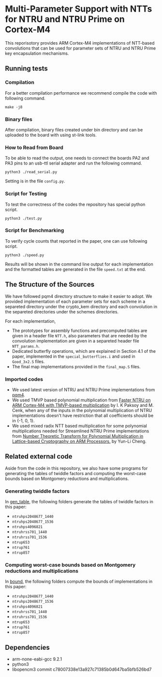 #  Multi-Parameter Support with NTTs for NTRU and NTRU Prime on Cortex-M4

This reporisotory provides ARM Cortex-M4 implementations of NTT-based convolutions
that can be used for parameter sets of NTRU and NTRU Prime key encapsulation mechanisms.

## Running tests

### Compilation

For a better compilation performance we recommend compile the code with following command.

```
make -j8
```
### Binary files
After compilation, binary files created under bin directory and can be uploaded to the board with using st-link tools.

### How to Read from Board
To be able to read the output, one needs to connect the boards PA2 and PA3 pins to an usb-ttl serial adapter and run the following command.
```
python3 ./read_serial.py
```

Setting is in the file `config.py`.

### Script for Testing
To test the correctness of the codes the repository has special python script.

```
python3 ./test.py
```

### Script for Benchmarking
To verify cycle counts that reported in the paper, one can use following script.

```
python3 ./speed.py
```

Results will be shown in the command line output for each implementation and the formatted tables are generated in the file `speed.txt` at the end.

## The Structure of the Sources

We have followed pqm4 directory structure to make it easier to adopt. We provided implementation of each parameter sets for each scheme in a separeted directory under the crypto\_kem directory and each convolution in the separeted directories under the schemes directories.

For each implementation, 
 - The prototypes for assembly functions and precomputed tables are given in a header file `NTT.h`, also parameters that are needed by the convolution implementation are given in a separeted header file `NTT_params.h`. 
 - Dedicated butterfly operations, which are explained in Section 4.1 of the paper, implemented in the `special_butterflies.i` and used in `Good_3x2.S` files. 
 - The final map implementations provided in the `final_map.S` files.

### Imported codes

- We used latest version of NTRU and NTRU Prime implementations from [pqm4](https://github.com/mupq/pqm4).
- We used TMVP based polynomial multiplication from [Faster NTRU on ARM Cortex-M4 with TMVP-based multiplication](https://github.com/iremkp/NTRU-tmvp4-m4) by I. K Paksoy and M. Cenk, when any of the inputs in the polynomial multiplication of NTRU implementations doesn't have restriction that all coefficients should be in {-1, 0, 1}.
- We used mixed radix NTT based multiplication for some polynomial multiplications needed for Streamlined NTRU Prime implementations from [Number Theoretic Transform for Polynomial Multiplication in Lattice-based Cryptography on ARM Processors.](https://github.com/dean3154/ntrup_m4) by Yun-Li Cheng. 

## Related external code
Aside from the code in this repository, we also have some programs for generating the tables of twiddle factors and computing the worst-case bounds based on Montgomery reductions and multiplications.

### Generating twiddle factors

In [gen_table](https://github.com/vincentvbh/NTTs_with_Armv7-M_Armv7E-M_Armv8-A/tree/main/gen_table/Armv7E-M/cortex-m4),
the following folders generate the tables of twiddle factors in this paper:
- `ntruhps2048677_1440`
- `ntruhps2048677_1536`
- `ntruhps4096821`
- `ntruhrss701_1440`
- `ntruhrss701_1536`
- `ntrup653`
- `ntrup761`
- `ntrup857`

### Computing worst-case bounds based on Montgomery reductions and multiplications

In [bound](https://github.com/vincentvbh/NTTs_with_Armv7-M_Armv7E-M_Armv8-A/tree/main/bound/Armv7E-M/cortex-m4),
the following folders compute the bounds of implementations in this paper:
- `ntruhps2048677_1440`
- `ntruhps2048677_1536`
- `ntruhps4096821`
- `ntruhrss701_1440`
- `ntruhrss701_1536`
- `ntrup653`
- `ntrup761`
- `ntrup857`

## Dependencies

- arm-none-eabi-gcc 9.2.1
- python3
- libopencm3 commit c78007338e13a927c71385b0d647ba5bfb526bd7








